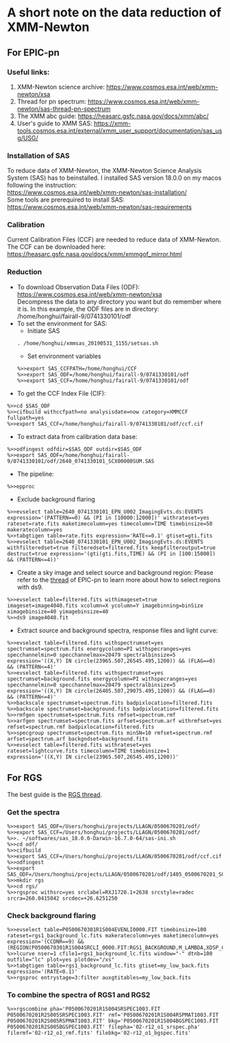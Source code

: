# A short note on the data reduction of XMM-Newton
## For EPIC-pn
### Useful links:
1. XMM-Newton science archive: https://www.cosmos.esa.int/web/xmm-newton/xsa
2. Thread for pn spectrum: https://www.cosmos.esa.int/web/xmm-newton/sas-thread-pn-spectrum
3. The XMM abc guide: https://heasarc.gsfc.nasa.gov/docs/xmm/abc/
4. User's guide to XMM SAS: https://xmm-tools.cosmos.esa.int/external/xmm_user_support/documentation/sas_usg/USG/

### Installation of SAS
To reduce data of XMM-Newton, the XMM-Newton Science Analysis System (SAS) has to beinstalled. I installed SAS version 18.0.0 on my macos following the instruction:  
https://www.cosmos.esa.int/web/xmm-newton/sas-installation/  
Some tools are prerequired to install SAS:  
https://www.cosmos.esa.int/web/xmm-newton/sas-requirements

### Calibration
Current Calibration Files (CCF) are needed to reduce data of XMM-Newton. The CCF can be downloaded here:  
https://heasarc.gsfc.nasa.gov/docs/xmm/xmmgof_mirror.html

### Reduction
* To download Observation Data Files (ODF):  
https://www.cosmos.esa.int/web/xmm-newton/xsa  
Decompress the data to any directory you want but do remember where it is. In this example, the ODF files are in directory: /home/honghui/fairall-9/0741330101/odf 
* To set the environment for SAS:
    - Initiate SAS
    <pre><code>. /home/honghui/xmmsas_20190531_1155/setsas.sh </pre></code>
    - Set environment variables
    <pre><code>%>>export SAS_CCFPATH=/home/honghui/CCF    
  %>>export SAS_ODF=/home/honghui/fairall-9/0741330101/odf 
  %>>export SAS_CCF=/home/honghui/fairall-9/0741330101/odf </pre></code>
* To get the CCF Index File (CIF):
<pre><code>%>>cd $SAS_ODF  
%>>cifbuild withccfpath=no analysisdate=now category=XMMCCF fullpath=yes
%>>export SAS_CCF=/home/honghui/fairall-9/0741330101/odf/ccf.cif
</pre></code>
* To extract data from calibration data base:
<pre><code>%>>odfingest odfdir=$SAS_ODF outdir=$SAS_ODF
%>>export SAS_ODF=/home/honghui/fairall-9/0741330101/odf/2640_0741330101_SCX00000SUM.SAS
</pre></code>
* The pipeline:
<pre><code>%>>epproc 
</pre></code>
* Exclude background flaring
<pre><code>%>>evselect table=2640_0741330101_EPN_U002_ImagingEvts.ds:EVENTS expression='(PATTERN==0) && (PI in [10000:12000])' withrateset=yes rateset=rate.fits maketimecolumn=yes timecolumn=TIME timebinsize=50 makeratecolumn=yes
%>>tabgtigen table=rate.fits expression='RATE<=0.1' gtiset=gti.fits
%>>evselect table=2640_0741330101_EPN_U002_ImagingEvts.ds:EVENTS withfilteredset=true filteredset=filtered.fits keepfilteroutput=true destruct=true expression='(gti(gti.fits,TIME) && (PI in [100:15000]) && (PATTERN<=4))'
</pre></code>
* Create a sky image and select source and background region:
Please refer to the [thread](https://www.cosmos.esa.int/web/xmm-newton/sas-thread-pn-spectrum) of EPIC-pn to learn more about how to select regions with ds9.
<pre><code>%>>evselect table=filtered.fits withimageset=true imageset=image4040.fits xcolumn=X ycolumn=Y imagebinning=binSize ximagebinsize=40 yimagebinsize=40
%>>ds9 image4040.fit
</pre></code>
* Extract source and background spectra, response files and light curve:
<pre><code>%>>evselect table=filtered.fits withspectrumset=yes spectrumset=spectrum.fits energycolumn=PI withspecranges=yes specchannelmin=0 specchannelmax=20479 spectralbinsize=5 expression='((X,Y) IN circle(23965.507,26545.495,1200)) && (FLAG==0) && (PATTERN<=4)'
%>>evselect table=filtered.fits withspectrumset=yes spectrumset=background.fits energycolumn=PI withspecranges=yes specchannelmin=0 specchannelmax=20479 spectralbinsize=5 expression='((X,Y) IN circle(26405.507,29075.495,1200)) && (FLAG==0) && (PATTERN<=4)'
%>>backscale spectrumset=spectrum.fits badpixlocation=filtered.fits
%>>backscale spectrumset=background.fits badpixlocation=filtered.fits
%>>rmfgen spectrumset=spectrum.fits rmfset=spectrum.rmf
%>>arfgen spectrumset=spectrum.fits arfset=spectrum.arf withrmfset=yes rmfset=spectrum.rmf badpixlocation=filtered.fits
%>>specgroup spectrumset=spectrum.fits minSN=10 rmfset=spectrum.rmf arfset=spectrum.arf backgndset=background.fits
%>>evselect table=filtered.fits withrateset=yes rateset=lightcurve.fits timecolumn=TIME timebinsize=1 expression='((X,Y) IN circle(23965.507,26545.495,1200))'
</pre></code>

## For RGS
The best guide is the [RGS thread](https://www.cosmos.esa.int/web/xmm-newton/sas-thread-rgs).
### Get the spectra
<pre><code>%>>export SAS_ODF=/Users/honghui/projects/LLAGN/0500670201/odf/
%>>export SAS_CCF=/Users/honghui/projects/LLAGN/0500670201/odf/
%>>. ~/softwares/sas_18.0.0-Darwin-16.7.0-64/sas-ini.sh 
%>>cd odf/
%>>cifbuild
%>>export SAS_CCF=/Users/honghui/projects/LLAGN/0500670201/odf/ccf.cif
%>>odfingest
%>>export SAS_ODF=/Users/honghui/projects/LLAGN/0500670201/odf/1405_0500670201_SCX00000SUM.SAS
%>>mkdir rgs
%>>cd rgs/
%>>rgsproc withsrc=yes srclabel=RXJ1720.1+2638 srcstyle=radec srcra=260.0415042 srcdec=+26.6251250
</pre></code>

### Check background flaring
<pre><code>%>>evselect table=P0500670301R1S004EVENLI0000.FIT timebinsize=100 rateset=rgs1_background_lc.fits makeratecolumn=yes maketimecolumn=yes expression='(CCDNR==9) && (REGION(P0500670301R1S004SRCLI_0000.FIT:RGS1_BACKGROUND,M_LAMBDA,XDSP_CORR))'
%>>lcurve nser=1 cfile1=rgs1_background_lc.fits window="-" dtnb=100 outfile="lc" plot=yes plotdev="/xs"
%>>tabgtigen table=rgs1_background_lc.fits gtiset=my_low_back.fits expression='(RATE<0.1)'
%>>rgsproc entrystage=3:filter auxgtitables=my_low_back.fits
</pre></code>

### To combine the spectra of RGS1 and RGS2
<pre><code>%>>rgscombine pha='P0500670201R1S004SRSPEC1003.FIT P0500670201R2S005SRSPEC1003.FIT' rmf='P0500670201R1S004RSPMAT1003.FIT P0500670201R2S005RSPMAT1003.FIT' bkg='P0500670201R1S004BGSPEC1003.FIT P0500670201R2S005BGSPEC1003.FIT' filepha='02-r12_o1_srspec.pha' filermf='02-r12_o1_rmf.fits' filebkg='02-r12_o1_bgspec.fits'
</pre></code>
